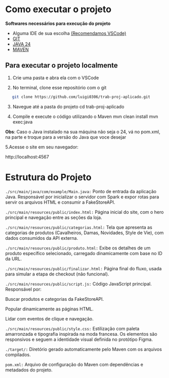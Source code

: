 # Como executar o projeto

**Softwares necessários para execução do projeto**
- Alguma IDE de sua escolha [(Recomendamos VSCode)](https://code.visualstudio.com/)
- [GIT](https://git-scm.com/downloads)
- [JAVA 24](https://www.oracle.com/br/java/technologies/downloads/)
- [MAVEN](https://maven.apache.org/download.cgi) 

## Para executar o projeto localmente

1. Crie uma pasta e abra ela com o VSCode

2. No terminal, clone esse repositório com o git
```bash
   git clone https://github.com/luigi0306/trab-proj-aplicado.git
```
3. Navegue até a pasta do projeto
 cd trab-proj-aplicado

4. Compile e execute o código utilizando o Maven
   mvn clean install
   mvn exec:java 

**Obs**: Caso o Java instalado na sua máquina não seja o 24, vá no pom.xml, na parte <properties> e troque para a versão do Java que voce desejar

5.Acesse o site em seu navegador:

http://localhost:4567

# Estrutura do Projeto

`./src/main/java/com/example/Main.java:` Ponto de entrada da aplicação Java. Responsável por inicializar o servidor com Spark e expor rotas para servir os arquivos HTML e consumir a FakeStoreAPI.

`./src/main/resources/public/index.html:` Página inicial do site, com o hero principal e navegação entre as seções da loja.

`./src/main/resources/public/categorias.html:` Tela que apresenta as categorias de produtos (Cavalheiros, Damas, Novidades, Style de Vie), com dados consumidos da API externa.

`./src/main/resources/public/produto.html:` Exibe os detalhes de um produto específico selecionado, carregado dinamicamente com base no ID da URL.

`./src/main/resources/public/finalizar.html:` Página final do fluxo, usada para simular a etapa de checkout (não funcional).

`./src/main/resources/public/script.js:` Código JavaScript principal. Responsável por:

Buscar produtos e categorias da FakeStoreAPI.

Popular dinamicamente as páginas HTML.

Lidar com eventos de clique e navegação.

`./src/main/resources/public/style.css:` Estilização com paleta amarronzada e tipografia inspirada na moda francesa. Os elementos são responsivos e seguem a identidade visual definida no protótipo Figma.

`./target/:` Diretório gerado automaticamente pelo Maven com os arquivos compilados.

`pom.xml:` Arquivo de configuração do Maven com dependências e metadados do projeto.
